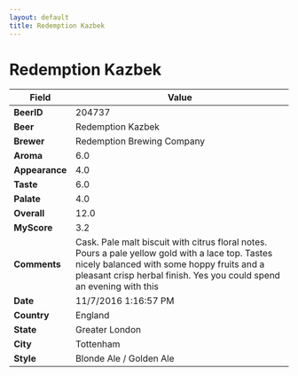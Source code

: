 ```yaml
---
layout: default
title: Redemption Kazbek
---
```


# Redemption Kazbek

| Field         | Value     |
|---------------|-----------|
| **BeerID** | 204737 |
| **Beer** | Redemption Kazbek |
| **Brewer** | Redemption Brewing Company |
| **Aroma** | 6.0 |
| **Appearance** | 4.0 |
| **Taste** | 6.0 |
| **Palate** | 4.0 |
| **Overall** | 12.0 |
| **MyScore** | 3.2 |
| **Comments** | Cask. Pale malt biscuit with citrus floral notes. Pours a pale yellow gold with a lace top. Tastes nicely balanced with some hoppy fruits and a pleasant crisp herbal finish. Yes you could spend an evening with this  |
| **Date** | 11/7/2016 1:16:57 PM |
| **Country** | England |
| **State** | Greater London |
| **City** | Tottenham |
| **Style** | Blonde Ale / Golden Ale |
